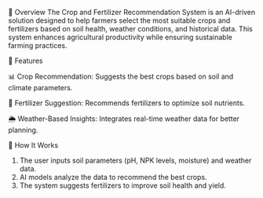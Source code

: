 🚀 Overview
The Crop and Fertilizer Recommendation System is an AI-driven solution designed to help farmers select the most suitable crops and fertilizers based on soil health, weather conditions, and historical data. This system enhances agricultural productivity while ensuring sustainable farming practices.


📌 Features

📊 Crop Recommendation: Suggests the best crops based on soil and climate parameters.

🧪 Fertilizer Suggestion: Recommends fertilizers to optimize soil nutrients.

🌦️ Weather-Based Insights: Integrates real-time weather data for better planning.


🔬 How It Works
1) The user inputs soil parameters (pH, NPK levels, moisture) and weather data.
2) AI models analyze the data to recommend the best crops.
3) The system suggests fertilizers to improve soil health and yield.
